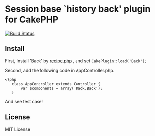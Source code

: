 # Session base `history back' plugin for CakePHP #

[![Build Status](https://secure.travis-ci.org/k1LoW/Back.png?branch=master)](http://travis-ci.org/k1LoW/Back)

## Install

First, Install 'Back' by [recipe.php](https://github.com/k1LoW/recipe) , and set `CakePlugin::load('Back');`

Second, add the following code in AppController.php.

    <?php
       class AppController extends Controller {
           var $components = array('Back.Back');
       }

And see test case!

## License
MIT License
